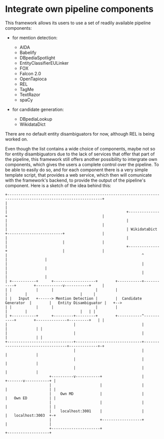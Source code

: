 # Integrate own pipeline components
This framework allows its users to use a set of readily available pipeline components:
* for mention detection:
    * AIDA
    * Babelify
    * DBpediaSpotlight
    * EntityClassifierEULinker
    * FOX
    * Falcon 2.0
    * OpenTapioca
    * REL
    * TagMe
    * TextRazor
    * spaCy
 
* for candidate generation:
    * DBpediaLookup
    * WikidataDict

There are no default entity disambiguators for now, although REL is being worked on.  

Even though the list contains a wide choice of components, maybe not so for entity disambiguators due to the lack of services that offer that part of the pipeline, this framework still offers another possibility to intergrate own components, which gives the users a complete control over the pipeline.
To be able to easily do so, and for each component there is a very simple template script, that provides a web service, which then will comunicate with the framework's backend, to provide the output of the pipeline's component.
Here is a sketch of the idea behind this:

    +-----------------------------------------------------------------------------------------------------------------+
    |                                                                                                                 |
    |                                                      +--------------+                                           |
    |                                                      |              |                                           |
    |                                                      | WikidataDict +-------------------------+                 |
    |                                                      |              |                         |                 |
    |                                                      +--------------+                         |                 |
    |                                                             ^                                 |                 |
    |                                                             |                                 |                 |
    |                                                             |                                 |                 |
    | +-----------+      +-------------------+        +-----------+-----------+        +------------v-----------+     |
    | |           |      |                   |        |                       |        |                        |     |
    | |   Input   +------> Mention Detection |        |  Candidate Generator  |        |   Entity Disambiguator |   +-->
    | |           |      |                   |        |                       |        |                        |   | |
    | +-----------+      +---------+---------+        +-----------^-----------+        +--------------+---------+   | |
    |                              |                              |                                   |             | |
    |                              |                              |                                   |             | |
    +------------------------------+------------------------------+-----------------------------------+-------------+-+
                                   |                              |                                   |             |
                                   |                              |                                   |             |
                                   |                              |                                   |             |
                        +----------v-----------+                  |                           +-------v-----------+ |
                        |                      |                  |                           |                   | |
                        |    Own MD            |                  |                           |   Own ED          | |
                        |                      |                  |                           |                   | |
                        |    localhost:3001    |                  |                           |   localhost:3003  +-+
                        |                      +------------------+                           |                   |
                        +----------------------+                                              +-------------------+

